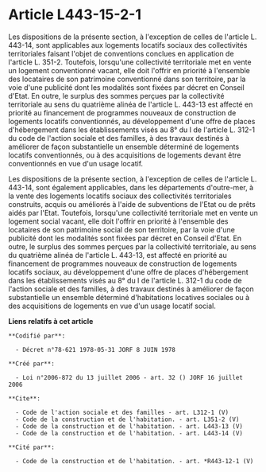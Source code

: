 # Article L443-15-2-1

Les dispositions de la présente section, à l'exception de celles de l'article L. 443-14, sont applicables aux logements
locatifs sociaux des collectivités territoriales faisant l'objet de conventions conclues en application de l'article L.
351-2. Toutefois, lorsqu'une collectivité territoriale met en vente un logement conventionné vacant, elle doit l'offrir en
priorité à l'ensemble des locataires de son patrimoine conventionné dans son territoire, par la voie d'une publicité dont les
modalités sont fixées par décret en Conseil d'Etat. En outre, le surplus des sommes perçues par la collectivité territoriale
au sens du quatrième alinéa de l'article L. 443-13 est affecté en priorité au financement de programmes nouveaux de
construction de logements locatifs conventionnés, au développement d'une offre de places d'hébergement dans les
établissements visés au 8° du I de l'article L. 312-1 du code de l'action sociale et des familles, à des travaux destinés à
améliorer de façon substantielle un ensemble déterminé de logements locatifs conventionnés, ou à des acquisitions de
logements devant être conventionnés en vue d'un usage locatif. 

Les dispositions de la présente section, à l'exception de celles de l'article L. 443-14, sont également applicables, dans les
départements d'outre-mer, à la vente des logements locatifs sociaux des collectivités territoriales construits, acquis ou
améliorés à l'aide de subventions de l'Etat ou de prêts aidés par l'Etat. Toutefois, lorsqu'une collectivité territoriale met
en vente un logement social vacant, elle doit l'offrir en priorité à l'ensemble des locataires de son patrimoine social de
son territoire, par la voie d'une publicité dont les modalités sont fixées par décret en Conseil d'Etat. En outre, le surplus
des sommes perçues par la collectivité territoriale, au sens du quatrième alinéa de l'article L. 443-13, est affecté en
priorité au financement de programmes nouveaux de construction de logements locatifs sociaux, au développement d'une offre de
places d'hébergement dans les établissements visés au 8° du I de l'article L. 312-1 du code de l'action sociale et des
familles, à des travaux destinés à améliorer de façon substantielle un ensemble déterminé d'habitations locatives sociales ou
à des acquisitions de logements en vue d'un usage locatif social.

**Liens relatifs à cet article**

	**Codifié par**:

	  - Décret n°78-621 1978-05-31 JORF 8 JUIN 1978

	**Créé par**:

	  - Loi n°2006-872 du 13 juillet 2006 - art. 32 () JORF 16 juillet 2006

	**Cite**:

	  - Code de l'action sociale et des familles - art. L312-1 (V)
	  - Code de la construction et de l'habitation. - art. L351-2 (V)
	  - Code de la construction et de l'habitation. - art. L443-13 (V)
	  - Code de la construction et de l'habitation. - art. L443-14 (V)

	**Cité par**:

	  - Code de la construction et de l'habitation. - art. *R443-12-1 (V)
